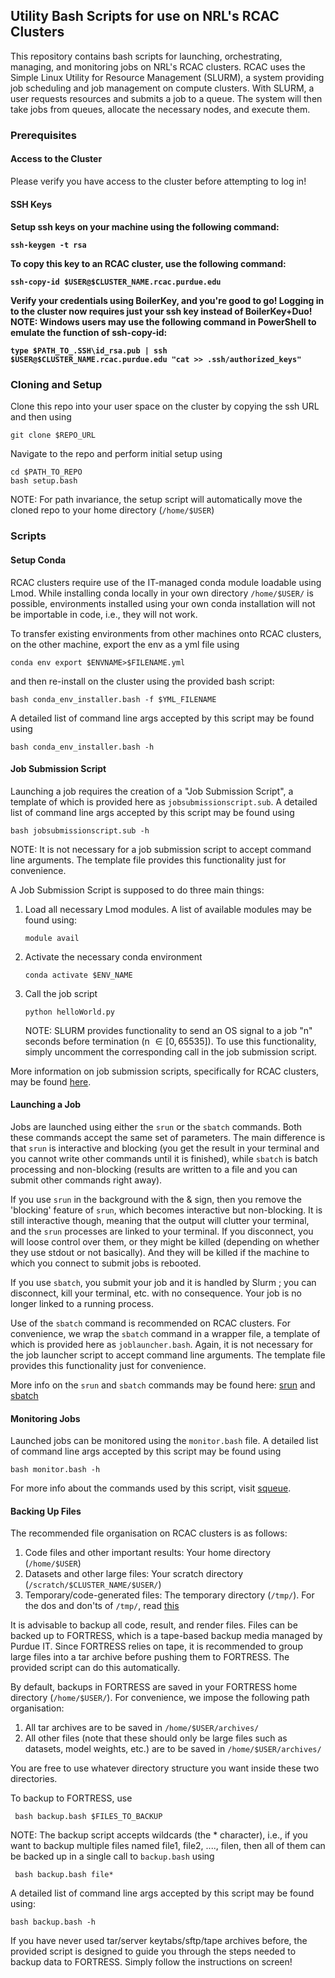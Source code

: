 <h2> Utility Bash Scripts for use on NRL's RCAC Clusters </h2>

This repository contains bash scripts for launching, orchestrating, managing, and monitoring jobs on NRL's RCAC clusters. RCAC uses the Simple Linux Utility for Resource Management (SLURM), a system providing job scheduling and job management on compute clusters. With SLURM, a user requests resources and submits a job to a queue. The system will then take jobs from queues, allocate the necessary nodes, and execute them.

<h3> Prerequisites </h3>
<h4> Access to the Cluster </h4>
Please verify you have access to the cluster before attempting to log in!

<h4> SSH Keys <h4>
Setup ssh keys on your machine using the following command:

```
ssh-keygen -t rsa
```

To copy this key to an RCAC cluster, use the following command:

```
ssh-copy-id $USER@$CLUSTER_NAME.rcac.purdue.edu
```

Verify your credentials using BoilerKey, and you're good to go! Logging in to the cluster now requires just your ssh key instead of BoilerKey+Duo!<br>
<b>NOTE:</b> Windows users may use the following command in PowerShell to emulate the function of ssh-copy-id:

```
type $PATH_TO_.SSH\id_rsa.pub | ssh $USER@$CLUSTER_NAME.rcac.purdue.edu "cat >> .ssh/authorized_keys"
```

<h3> Cloning and Setup </h3>
Clone this repo into your user space on the cluster by copying the ssh URL and then using

```
git clone $REPO_URL
```
Navigate to the repo and perform initial setup using

```
cd $PATH_TO_REPO
bash setup.bash
```
NOTE: For path invariance, the setup script will automatically move the cloned repo to your home directory (<code>/home/$USER</code>)

<h3> Scripts </h3>
<h4> Setup Conda </h4>
RCAC clusters require use of the IT-managed conda module loadable using Lmod. While installing conda locally in your own directory <code>/home/$USER/</code> is possible, environments installed using your own conda installation will not be importable in code, i.e., they will not work.

To transfer existing environments from other machines onto RCAC clusters, on the other machine, export the env as a yml file using

```
conda env export $ENVNAME>$FILENAME.yml
```
and then re-install on the cluster using the provided bash script:

```
bash conda_env_installer.bash -f $YML_FILENAME
```
A detailed list of command line args accepted by this script may be found using

```
bash conda_env_installer.bash -h
```

<h4> Job Submission Script </h4>
Launching a job requires the creation of a "Job Submission Script", a template of which is provided here as <code>jobsubmissionscript.sub</code>. A detailed list of command line args accepted by this script may be found using

```
bash jobsubmissionscript.sub -h
```
NOTE: It is not necessary for a job submission script to accept command line arguments. The template file provides this functionality just for convenience.

A Job Submission Script is supposed to do three main things:
<ol>
  <li>Load all necessary Lmod modules. A list of available modules may be found using:

  ```
  module avail
  ```
  </li>
  <li>Activate the necessary conda environment
  
  ```
  conda activate $ENV_NAME
  ```
  </li>
  <li>Call the job script
  
  ```
  python helloWorld.py
  ```
  NOTE: SLURM provides functionality to send an OS signal to a job "n" seconds before termination (n $\in [0, 65535]$). To use this functionality, simply uncomment the corresponding call in the job submission script.
  </li>
</ol>
More information on job submission scripts, specifically for RCAC clusters, may be found <a href="https://www.rcac.purdue.edu/knowledge/gautschi/run/slurm/script">here</a>.

<h4> Launching a Job </h4>
Jobs are launched using either the <code>srun</code> or the <code>sbatch</code> commands. Both these commands accept the same set of parameters.  The main difference is that <code>srun</code> is interactive and blocking (you get the result in your terminal and you cannot write other commands until it is finished), while <code>sbatch</code> is batch processing and non-blocking (results are written to a file and you can submit other commands right away).

If you use <code>srun</code> in the background with the & sign, then you remove the 'blocking' feature of <code>srun</code>, which becomes interactive but non-blocking. It is still interactive though, meaning that the output will clutter your terminal, and the <code>srun</code> processes are linked to your terminal. If you disconnect, you will loose control over them, or they might be killed (depending on whether they use stdout or not basically). And they will be killed if the machine to which you connect to submit jobs is rebooted.

If you use <code>sbatch</code>, you submit your job and it is handled by Slurm ; you can disconnect, kill your terminal, etc. with no consequence. Your job is no longer linked to a running process.

Use of the <code>sbatch</code> command is recommended on RCAC clusters. For convenience, we wrap the <code>sbatch</code> command in a wrapper file, a template of which is provided here as <code>joblauncher.bash</code>. Again, it is not necessary for the job launcher script to accept command line arguments. The template file provides this functionality just for convenience.

More info on the <code>srun</code> and <code>sbatch</code> commands may be found here: <a href="https://slurm.schedmd.com/srun.html">srun</a> and <a href="https://slurm.schedmd.com/sbatch.html">sbatch</a>

<h4> Monitoring Jobs </h4>
Launched jobs can be monitored using the <code>monitor.bash</code> file. A detailed list of command line args accepted by this script may be found using

```
bash monitor.bash -h
```
For more info about the commands used by this script, visit <a href="https://slurm.schedmd.com/squeue.html">squeue</a>.

<h4> Backing Up Files </h4>
The recommended file organisation on RCAC clusters is as follows:
<ol>
    <li> Code files and other important results: Your home directory (<code>/home/$USER</code>)</li>
    <li> Datasets and other large files: Your scratch directory (<code>/scratch/$CLUSTER_NAME/$USER/</code>)
    <li> Temporary/code-generated files: The temporary directory (<code>/tmp/</code>). For the dos and don'ts of <code>/tmp/</code>, read <a href="https://www.rcac.purdue.edu/knowledge/gautschi/storage/options/tmp">this</a></li>
</ol>
It is advisable to backup all code, result, and render files. Files can be backed up to FORTRESS, which is a tape-based backup media managed by Purdue IT. Since FORTRESS relies on tape, it is recommended to group large files into a tar archive before pushing them to FORTRESS. The provided script can do this automatically.

By default, backups in FORTRESS are saved in your FORTRESS home directory (<code>/home/$USER/</code>). For convenience, we impose the following path organisation:
<ol>
    <li> All tar archives are to be saved in <code>/home/$USER/archives/</code> </li>
    <li> All other files (note that these should only be large files such as datasets, model weights, etc.) are to be saved in <code>/home/$USER/archives/</code> </li>
</ol>
You are free to use whatever directory structure you want inside these two directories.

To backup to FORTRESS, use

```
 bash backup.bash $FILES_TO_BACKUP
```
NOTE: The backup script accepts wildcards (the * character), i.e., if you want to backup multiple files named file1, file2, ...., filen, then all of them can be backed up in a single call to <code>backup.bash</code> using

```
 bash backup.bash file*
```
A detailed list of command line args accepted by this script may be found using:

```
bash backup.bash -h
```
If you have never used tar/server keytabs/sftp/tape archives before, the provided script is designed to guide you through the steps needed to backup data to FORTRESS. Simply follow the instructions on screen!

